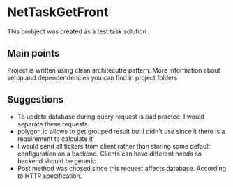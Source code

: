 # NetTaskGetFront

This probject was created as a test task solution .

## Main points

Project is written using clean architecutre pattern.
More information about setup and dependendencies you can find in project folders

## Suggestions

- To update database during query request is bad practce. I would separate these requests.
- polygon.io allows to get grouped result but I didn't use since it there is a requirement to calculate it
- I would send all tickers from client rather than storing some default configuration on a backend.
  Clients can have different needs so backend should be generic
- Post method was chosed since this request affects database. According to HTTP specification.
